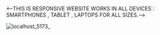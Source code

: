 <--THIS IS RESPONSIVE WEBSITE WORKS IN ALL DEVICES : SMARTPHONES , TABLET , LAPTOPS FOR ALL SIZES.-->

![localhost_5173_](https://github.com/user-attachments/assets/3f849258-1ae8-434e-8b33-a4757a92e655)
